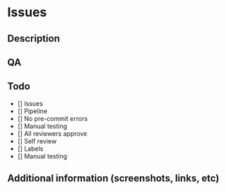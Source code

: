 # Issues

## Description

## QA

## Todo

- [] Issues
- [] Pipeline
- [] No pre-commit errors
- [] Manual testing
- [] All reviewers approve
- [] Self review
- [] Labels
- [] Manual testing

## Additional information (screenshots, links, etc)
